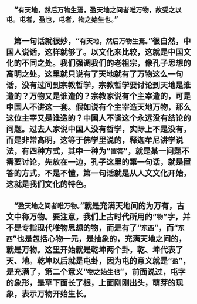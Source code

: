 &emsp;“``有天地，然后万物生焉，盈天地之间者唯万物，故受之以屯。屯者，盈也，屯者，物之始生也。``”
---
&emsp;第一句话就很妙，“``有天地，然后万物生焉。``”很自然，中国人说话，这样就够了。以文化来比较，这就是中国文化的不同之处。我们强调我们的老祖宗，像孔子思想的高明之处，这里就只说有了天地就有了万物这么一句话，没有过问到宗教哲学，宗教哲学要讨论到天地是谁造的？万物又是谁造的？宗教家说有个主宰造的，可是中国人不讲这一套。假如说有个主宰造天地万物，那么这位主宰又是谁造的？中国人不谈这个永远没有结论的问题。过去人家说中国人没有哲学，实际上不是没有，而是非常高明，这等于佛学里说的，释迦牟尼讲学说法，有四种方式，其中一种为“``置答``”，就是某一问题不需要讨论，先放在一边，孔子这里的第一句话，就是置答的方式，不是不懂，第一句话就是从人文文化开始，这就是我们文化的特色。
---
&emsp;“``盈天地之间者唯万物。``”就是充满天地间的为万有，古文中称万物。要注意，我们上古时代所用的“``物``”字，并不是专指现代唯物思想的物，而是有了“``东西``”，而“``东西``”也是包括心物一元，是抽象的，充满天地之间的，就是万物。这里开始就是乾坤两个卦，乾、坤代表了天、地。乾坤以后就是屯卦，因为屯的意义就是“``盈``”，是充满了，第二个意义“``物之始生也``”，前面说过，屯字的象形，是草下面长了根，上面刚刚出头，萌芽的现象，表示万物开始生长。
---
